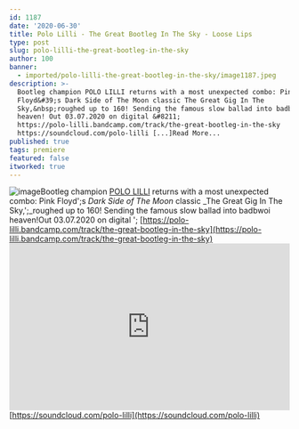 ```yaml
---
id: 1187
date: '2020-06-30'
title: Polo Lilli - The Great Bootleg In The Sky - Loose Lips
type: post
slug: polo-lilli-the-great-bootleg-in-the-sky
author: 100
banner:
  - imported/polo-lilli-the-great-bootleg-in-the-sky/image1187.jpeg
description: >-
  Bootleg champion POLO LILLI returns with a most unexpected combo: Pink
  Floyd&#39;s Dark Side of The Moon classic The Great Gig In The
  Sky,&nbsp;roughed up to 160! Sending the famous slow ballad into badbwoi
  heaven! Out 03.07.2020 on digital &#8211;
  https://polo-lilli.bandcamp.com/track/the-great-bootleg-in-the-sky
  https://soundcloud.com/polo-lilli [...]Read More...
published: true
tags: premiere
featured: false
itworked: true
---
```

![image](../imported/polo-lilli-the-great-bootleg-in-the-sky/image1187.jpeg)Bootleg champion [POLO LILLI](https://polo-lilli.bandcamp.com/) returns with a most unexpected combo: Pink Floyd';s _Dark Side of The Moon_ classic _The Great Gig In The Sky,';_roughed up to 160! Sending the famous slow ballad into badbwoi heaven!Out 03.07.2020 on digital '; [](https://polo-lilli.bandcamp.com/)[](https://polo-lilli.bandcamp.com/track/the-great-bootleg-in-the-sky)[https://polo-lilli.bandcamp.com/track/the-great-bootleg-in-the-sky](https://polo-lilli.bandcamp.com/track/the-great-bootleg-in-the-sky)<iframe width='100%' height='300' scrolling='no' frameborder='no' allow='autoplay' src='https://w.soundcloud.com/player/?url=https%3A//api.soundcloud.com/tracks/849770119&color=%23ff5500&auto_play=false&hide_related=true&show_comments=true&show_user=true&show_reposts=false&show_teaser=false'></iframe>[](https://soundcloud.com/polo-lilli)[https://soundcloud.com/polo-lilli](https://soundcloud.com/polo-lilli)